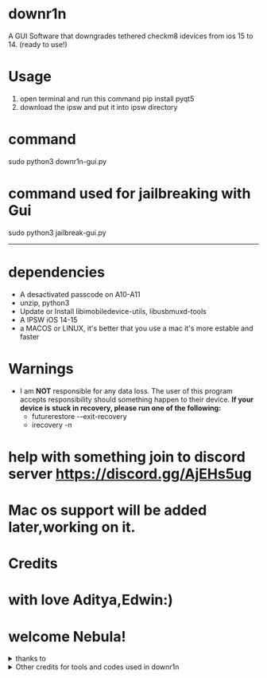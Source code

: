 # downr1n
A GUI Software that downgrades tethered checkm8 idevices from ios 15 to 14. (ready to use!)

# Usage

1) open terminal and run this command pip install pyqt5
2) download the ipsw and put it into ipsw directory

# command 
sudo python3 downr1n-gui.py

# command used for jailbreaking with Gui
sudo python3 jailbreak-gui.py

---

# dependencies
- A desactivated passcode on A10-A11 
- unzip, python3
- Update or Install libimobiledevice-utils, libusbmuxd-tools
- A IPSW iOS 14-15 
- a MACOS or LINUX, it's better that you use a mac it's more estable and faster

# Warnings
- I am **NOT** responsible for any data loss. The user of this program accepts responsibility should something happen to their device.
 **If your device is stuck in recovery, please run one of the following:**
   - futurerestore --exit-recovery
   - irecovery -n


# help with something join to discord server https://discord.gg/AjEHs5ug

# Mac os support will be added later,working on it.


# Credits

# with love Aditya,Edwin:)

# welcome Nebula!

<details><summary>thanks to</summary>
<p>

- [Aditya](https://github.com/aditya20110) developer,owner :)
- [Uckermark](https://github.com/Uckermark) fixed most of the errors we faced.Thank you :)
- [Edwin](https://github.com/edwin170) developer of downr1n :)
 
</details>

<details><summary>Other credits for tools and codes used in downr1n</summary>

- [mineek](https://github.com/mineek/) because sunst0rm

- [exploit](https://github.com/exploit3dguy/) for asrpatcher

- [iSuns9](https://github.com/iSuns9/)

- [Nathan](https://github.com/verygenericname) for the ramdisk
    
- [m1sta](https://github.com/m1stadev) for [pyimg4](https://github.com/m1stadev/PyIMG4)

- [tihmstar](https://github.com/tihmstar) for [pzb](https://github.com/tihmstar/partialZipBrowser)/original [iBoot64Patcher](https://github.com/tihmstar/iBoot64Patcher)/original [liboffsetfinder64](https://github.com/tihmstar/liboffsetfinder64)/[img4tool](https://github.com/tihmstar/img4tool)

- [xerub](https://github.com/xerub) for [img4lib](https://github.com/xerub/img4lib) and [restored_external](https://github.com/xerub/sshrd) in the ramdisk

- [libimobiledevice](https://github.com/libimobiledevice) for several tools used in this project (irecovery, ideviceenterrecovery etc), and [nikias](https://github.com/nikias) for keeping it up to date

- [Ralp0045](https://github.com/Ralph0045/Kernel64Patcher) amazing dtree_patcher and kernel64patcher ;)

</p>
</details>

